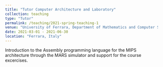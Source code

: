 ```yaml
---
title: "Tutor Computer Architecture and Laboratory"
collection: teaching
type: "Tutor"
permalink: /teaching/2021-spring-teaching-1
venue: "University of Ferrara, Department of Mathematics and Computer Science"
date: 2021-03-01 - 2021-06-30
location: "Ferrara, Italy"
---
```


Introduction to the Assembly programming language for the MIPS architecture through the MARS simulator and support for the course excercises.